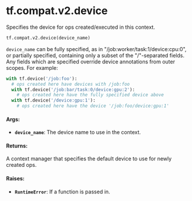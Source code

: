 <div itemscope itemtype="http://developers.google.com/ReferenceObject">
<meta itemprop="name" content="tf.compat.v2.device" />
<meta itemprop="path" content="Stable" />
</div>

# tf.compat.v2.device

Specifies the device for ops created/executed in this context.

``` python
tf.compat.v2.device(device_name)
```

<!-- Placeholder for "Used in" -->

`device_name` can be fully specified, as in "/job:worker/task:1/device:cpu:0",
or partially specified, containing only a subset of the "/"-separated
fields. Any fields which are specified override device annotations from outer
scopes. For example:

```python
with tf.device('/job:foo'):
  # ops created here have devices with /job:foo
  with tf.device('/job:bar/task:0/device:gpu:2'):
    # ops created here have the fully specified device above
  with tf.device('/device:gpu:1'):
    # ops created here have the device '/job:foo/device:gpu:1'
```

#### Args:


* <b>`device_name`</b>: The device name to use in the context.


#### Returns:

A context manager that specifies the default device to use for newly
created ops.



#### Raises:


* <b>`RuntimeError`</b>: If a function is passed in.
